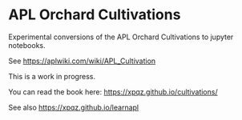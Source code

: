 # APL Orchard Cultivations

Experimental conversions of the APL Orchard Cultivations to jupyter notebooks.

See https://aplwiki.com/wiki/APL_Cultivation

This is a work in progress.

You can read the book here: https://xpqz.github.io/cultivations/

See also https://xpqz.github.io/learnapl
